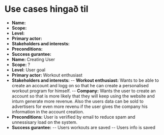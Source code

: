 # Use cases hingað til
 - **Name:**
 - **Scope:**
 - **Level:**
 - **Primary actor:**
 - **Stakeholders and interests:**
 - **Preconditions:**
 - **Success gurantee:**
 - **Name:** Creating User
 - **Scope:** ?
 - **Level:** User goal
 - **Primary actor:** Workout enthusiast
 - **Stakeholders and interests:** 
 -- **Workout enthusiast:** Wants to be able to create an account and logg on so that he can create a personalised workout program for himself.
 -- **Company:** Wants the user to create an account so that is more likely that they will keep using the website and inturn generate more revenue. Also the users data can be sold to advertisers for even more revenu if the user gives the company his information in the account creation.
 - **Preconditions:** User is veriified by email to reduce spam and unnessisary load on the system.
 - **Success gurantee:**
 -- Users workouts are saved
 -- Users info is saved

